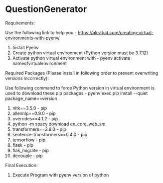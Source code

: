 # QuestionGenerator
 
Requirements:

Use the following link to help you - https://akrabat.com/creating-virtual-environments-with-pyenv/

1. Install Pyenv
2. Create python virtual environment (Python version must be 3.7.12)
3. Activate python virtual environment with - pyenv activate nameofvirtualenvironment

Required Packages (Please install in following order to prevent overwriting versions incorrectly):

Use following command to force Python version in virtual environment is used to download these pip packages - pyenv exec pip install --quiet package_name==version

1. nltk==3.5.0 - pip
2. allennlp==0.9.0 - pip
3. overrides==4.1.2 - pip
4. python -m spacy download en_core_web_sm
5. transformers==2.8.0 - pip
6. sentence-transformers==0.4.0 - pip
7. tensorflow - pip
8. flask - pip
9. flak_migrate - pip
10. decouple - pip

Final Execution:

1. Execute Program with pyenv version of python